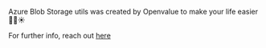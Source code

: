 Azure Blob Storage utils was created by Openvalue to make your life easier
🌴⛵☀️

For further info, reach out [here](mailto:contact@openvalue.fr)

